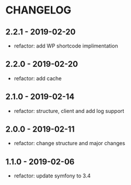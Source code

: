 # CHANGELOG

## 2.2.1 - 2019-02-20

* refactor: add WP shortcode implimentation

## 2.2.0 - 2019-02-20

* refactor: add cache  

## 2.1.0 - 2019-02-14

* refactor: structure, client and add log support 

## 2.0.0 - 2019-02-11

* refactor: change structure and major changes

## 1.1.0 - 2019-02-06

* refactor: update symfony to 3.4
